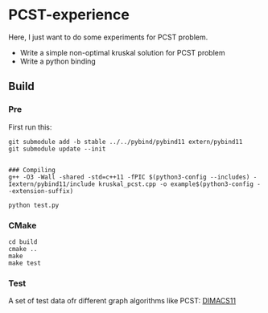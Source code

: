 # PCST-experience
Here, I just want to do some experiments for PCST problem.
- Write a simple non-optimal kruskal solution for PCST problem
- Write a python binding


## Build

### Pre
First run this:
```
git submodule add -b stable ../../pybind/pybind11 extern/pybind11
git submodule update --init


### Compiling 
g++ -O3 -Wall -shared -std=c++11 -fPIC $(python3-config --includes) -Iextern/pybind11/include kruskal_pcst.cpp -o example$(python3-config --extension-suffix)

python test.py
```

### CMake
```
cd build
cmake ..
make
make test
```

### Test
A set of test data ofr different graph algorithms like PCST:
[DIMACS11](https://dimacs11.zib.de/downloads.html)
